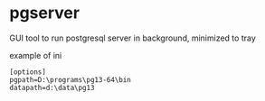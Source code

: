 # pgserver
GUI tool to run postgresql server in background, minimized to tray

example of ini
```
[options]
pgpath=D:\programs\pg13-64\bin
datapath=d:\data\pg13
```
